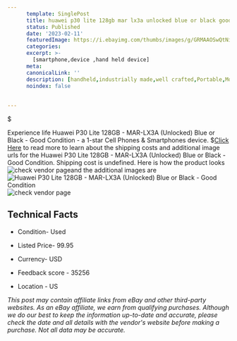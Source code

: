 ```yaml
---
      template: SinglePost
      title: huawei p30 lite 128gb mar lx3a unlocked blue or black good condition
      status: Published
      date: '2023-02-11'
      featuredImage: https://i.ebayimg.com/thumbs/images/g/GRMAAOSwQtNi4Ecj/s-l225.jpg
      categories: 
      excerpt: >-
        [smartphone,device ,hand held device]
      meta:
      canonicalLink: ''
      description: [handheld,industrially made,well crafted,Portable,Mobile,Compact,Convenient,Lightweight,Maneuverable,Man-portable,Miniature,Carriable,Hand-held,Light,Holdable,Transportable,Mobile device,Pocket-sized,On-the-go,Wireless,Cordless,Compact size,Convenient size, smartphone,device ,hand held device]
      noindex: false
      
        
---
```

$

Experience life Huawei P30 Lite 128GB - MAR-LX3A (Unlocked) Blue or Black - Good Condition - a 1-star Cell Phones & Smartphones device.
$[Click Here](https://www.ebay.com/itm/364139846987?hash=item54c86d1d4b%3Ag%3AGRMAAOSwQtNi4Ecj&mkevt=1&mkcid=1&mkrid=711-53200-19255-0&campid=%253CePNCampaignId%253E&customid=%253CreferenceId%253E&toolid=10049) to read more to learn about the shipping costs and additional image urls for the Huawei P30 Lite 128GB - MAR-LX3A (Unlocked) Blue or Black - Good Condition. Shipping cost is undefined. Here is how the product looks ![check vendor page](https://i.ebayimg.com/thumbs/images/g/GRMAAOSwQtNi4Ecj/s-l225.jpg)and the additional images are![Huawei P30 Lite 128GB - MAR-LX3A (Unlocked) Blue or Black - Good Condition](https://i.ebayimg.com/images/g/GRMAAOSwQtNi4Ecj/s-l1600.jpg)![check vendor page](https://origin-galleryplus.ebayimg.com/ws/web/364139846987_2_0_1/225x225.jpg)



 ## Technical Facts 



     
      

 - Condition- Used 


      

 - Listed Price- 99.95 


      

 - Currency- USD 


      

 - Feedback score - 35256 


      

 - Location - US 


      
      

 *_This post may contain affiliate links from eBay and other third-party websites. As an eBay affiliate, we earn from qualifying purchases. Although we do our best to keep the information up-to-date and accurate, please check the date and all details with the vendor's website before making a purchase. Not all data may be accurate._*






